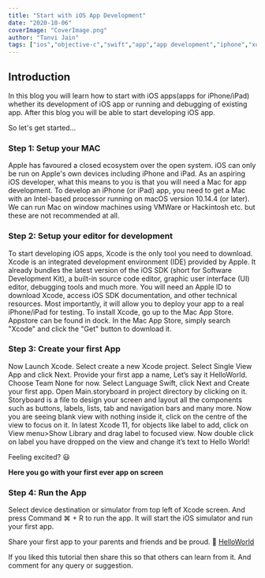 ```yaml
---
title: "Start with iOS App Development"
date: "2020-10-06"
coverImage: "CoverImage.png"
author: "Tanvi Jain"
tags: ["ios","objective-c","swift","app","app development","iphone","xcode","mac","appleid","decryption"]
---
```


## Introduction
In this blog you will learn how to start with iOS apps(apps for iPhone/iPad) whether its development of iOS app or running and debugging of existing app. After this blog you will be able to start developing iOS app.

So let's get started...

### Step 1: Setup your MAC
Apple has favoured a closed ecosystem over the open system. iOS can only be run on Apple's own devices including iPhone and iPad.
As an aspiring iOS developer, what this means to you is that you will need a Mac for app development.
To develop an iPhone (or iPad) app, you need to get a Mac with an Intel-based processor running on macOS version 10.14.4 (or later).
We can run Mac on window machines using VMWare or Hackintosh etc. but these are not recommended at all.


### Step 2: Setup your editor for development
To start developing iOS apps, Xcode is the only tool you need to download. Xcode is an integrated development environment (IDE) provided by Apple. It already bundles the latest version of the iOS SDK (short for Software Development Kit), a built-in source code editor, graphic user interface (UI) editor, debugging tools and much more.
You will need an Apple ID to download Xcode, access iOS SDK documentation, and other technical resources. Most importantly, it will allow you to deploy your app to a real iPhone/iPad for testing.
[](https://appleid.apple.com/account#!&page=create)
To install Xcode, go up to the Mac App Store. Appstore can be found in dock. In the Mac App Store, simply search "Xcode" and click the "Get" button to download it.
[](Imag1.png)

### Step 3: Create your first App
Now Launch Xcode. 
Select create a new Xcode project. 
Select Single View App and click Next. 
Provide your first app a name, Let’s say it HelloWorld. 
Choose Team None for now. Select Language Swift, click Next and Create your first app.
[](Image2.png)
Open Main.storyboard in project directory by clicking on it. Storyboard is a file to design your screen and layout all the components such as buttons, labels, lists, tab and navigation bars and many more.
Now you are seeing blank view with nothing inside it, click on the centre of the view to focus on it. In latest Xcode 11, for objects like label to add, click on View menu>Show Library and drag label to focused view.
Now double click on label you have dropped on the view and change it’s text to Hello World!
[](Image3.png)

Feeling excited? 😃

**Here you go with your first ever app on screen**

### Step 4: Run the App
Select device destination or simulator from top left of Xcode screen. And press Command ⌘ + R to run the app. It will start the iOS simulator and run your first app.
[](Image4.png)


Share your first app to your parents and friends and be proud. 👏 
[HelloWorld](Image5.png)


If you liked this tutorial then share this so that others can learn from it. And comment for any query or suggestion. 
